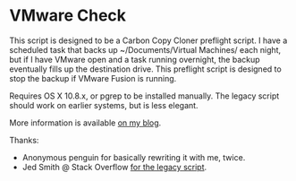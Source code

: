 VMware Check
=======

This script is designed to be a Carbon Copy Cloner preflight script. I have a scheduled task that backs up ~/Documents/Virtual Machines/ each night, but if I have VMware open and a task running overnight, the backup eventually fills up the destination drive. This preflight script is designed to stop the backup if VMware Fusion is running.

Requires OS X 10.8.x, or pgrep to be installed manually. The legacy script should work on earlier systems, but is less elegant.

More information is available [on my blog](http://mikesolin.com/2013/05/16/backing-up-vmware-fusion-images/).

Thanks:

- Anonymous penguin for basically rewriting it with me, twice.
- Jed Smith @ Stack Overflow [for the legacy script](http://stackoverflow.com/questions/1821886/check-if-mac-process-is-running-using-bash-by-process-name).